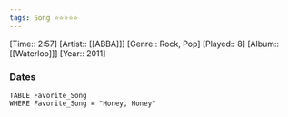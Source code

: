 ```yaml
---
tags: Song ⭐⭐⭐⭐⭐ 
---
```

[Time:: 2:57]
[Artist:: [[ABBA]]]
[Genre:: Rock, Pop]
[Played:: 8]
[Album:: [[Waterloo]]]
[Year:: 2011]
### Dates
````dataview
TABLE Favorite_Song
WHERE Favorite_Song = "Honey, Honey"
````